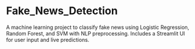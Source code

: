 # Fake_News_Detection
A machine learning project to classify fake news using Logistic Regression, Random Forest, and SVM with NLP preprocessing. Includes a Streamlit UI for user input and live predictions.
